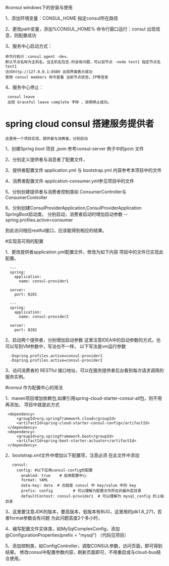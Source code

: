 #consul windows下的安装与使用

1、添加环境变量：CONSUL_HOME 指定consul所在路径

2、更改path变量，添加%CONSUL_HOME%
   命令行窗口运行：consul 出现信息，则配置成功
   
3、服务中心启动方式：

	命令行执行：consul agent -dev，
    默认节点名称为主机名，当主机名包含.时会有问题，可以加节点 -node test1 指定节点名 test1
    访问http://127.0.0.1:8500 出现界面表示成功
    使用 consul members 命令查看 当前节点状态，IP等信息
    
4、服务中心停止：

     consul leave 
     出现 Graceful leave complete 字样 ，说明停止成功。
     
# spring cloud consul 搭建服务提供者
    这里用一个项目实现，提供者与消费者，分别启动

   1、创建Spring boot 项目 ,pom 参考consul-server 例子中的pom 文件
   
   2、分别定义提供者与消息者了配置文件，
   
   3、提供者配置文件 application.yml 与 bootstrap.yml 内容参考本项目中的文件
             
   4、消费者配置文件 application-consumer.yml参见项目中的文件 
   
   5、分别创建提供者与消费者控制类如 ConsumerController与ConsumerController
   
   6、分别创建ConsulProviderApplication,ConsulProviderApplication SpringBoot启动类，
      分别启动，消费者启动时增加启动参数 --spring.profiles.active=consumer
      
      
   到此访问相应restful接口，应该能得到相应的结果。
   
   
   
#实现高可用的配置 

  1、更改提供者application.yml配置文件，修改为如下内容
     项目中的文件已实现此配置。
     
      ---
      spring:
        application:
          name: consul-provider1
      
      server:
        port: 8201
      
      ---
      spring:
        application:
          name: consul-provider2
      
      server:
        port: 8202
  
   2、启动两个提供者，分别增加启动参数
      这里注意IDEA中的启动参数的方式，也可以写到VM参数中，写法也不一样，
        以下写法是vm运行参数
                    
      -Dspring.profiles.active=consul-provider1
      -Dspring.profiles.active=consul-provider2
      
   3、访问消费者的 RESTful 接口地址，可以在服务提供者后台看到每次请求调用的服务实例。   
   
#consul 作为配置中心的用法
      
   1、maven项目增加依赖包,如果引用spring-cloud-starter-consul-all包，则不用再添加，
      项目中就是此方式
     
     <dependency>
         <groupId>org.springframework.cloud</groupId>
         <artifactId>spring-cloud-starter-consul-config</artifactId>
     </dependency>
     <dependency>
         <groupId>org.springframework.boot</groupId>
         <artifactId>spring-boot-starter-actuator</artifactId>
     </dependency>
     
   2、bootstrap.xml文件中增加以下配置项，注意必须 在此文件中添加
   
       consul:
         config: #以下应用consul-config的配置
           enabled: true    # 启用配置中心
           format: YAML
           data-key: data  # 也就是 consul 中 key/value 中的 key
           prefix: config         # 可以理解为配置文件所在的最外层目录
           defaultContext: consul-provider1  # 可以理解为 mysql_config 的上级目录 
           
   3、这里要注意JDK的版本，要高版本，低版本有BUG，这里用的jdk1.8_271，否者format参数会有问题
      为此问题高度2个多小时，
   
   4、编写配置文件实体类，如MySqlComplexConfig，添加@ConfigurationProperties(prefix = "mysql")
     （代码见项目）
     
   5、添加控制类，如ConfigController，调取CONSUL参数，访问页面，即可得到结果。
      修改consul中配置参数内容，刷新页面即可，不用重启或与cloud-bus结合使用。